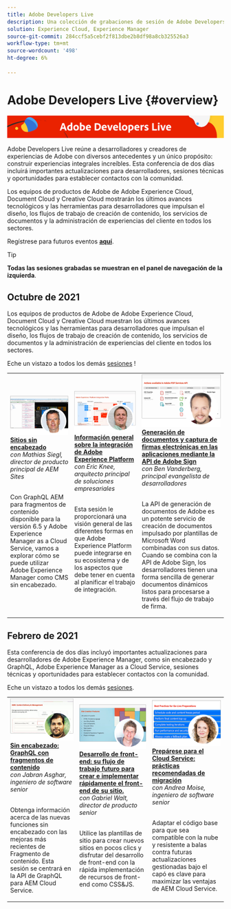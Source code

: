 ```yaml
---
title: Adobe Developers Live
description: Una colección de grabaciones de sesión de Adobe Developers Live
solution: Experience Cloud, Experience Manager
source-git-commit: 284ccf5a5cebf2f813dbe2b8df98a8cb325526a3
workflow-type: tm+mt
source-wordcount: '498'
ht-degree: 6%

---
```


# Adobe Developers Live {#overview}

<img alt="Adobe Developers Live" src="assets/adl.png" />

Adobe Developers Live reúne a desarrolladores y creadores de experiencias de Adobe con diversos antecedentes y un único propósito: construir experiencias integrales increíbles. Esta conferencia de dos días incluirá importantes actualizaciones para desarrolladores, sesiones técnicas y oportunidades para establecer contactos con la comunidad.

Los equipos de productos de Adobe de Adobe Experience Cloud, Document Cloud y Creative Cloud mostrarán los últimos avances tecnológicos y las herramientas para desarrolladores que impulsan el diseño, los flujos de trabajo de creación de contenido, los servicios de documentos y la administración de experiencias del cliente en todos los sectores.

Regístrese para futuros eventos **[aquí](https://developerevents.adobe.com/)**.

>[!TIP]
>
>**Todas las sesiones grabadas se muestran en el panel de navegación de la izquierda**.

## Octubre de 2021

Los equipos de productos de Adobe de Adobe Experience Cloud, Document Cloud y Creative Cloud muestran los últimos avances tecnológicos y las herramientas para desarrolladores que impulsan el diseño, los flujos de trabajo de creación de contenido, los servicios de documentos y la administración de experiencias del cliente en todos los sectores.

Eche un vistazo a todos los demás [sesiones](2021/october/overview.md) !

<table>
  <tr>
   <td>
      <a href="2021/october/headless.md">
      <img alt="Sitios sin encabezado" src="assets/mathias.png"/>
      </a>
      <div>
         <a href="2021/october/headless.md"><strong>Sitios sin encabezado</strong></a>         
         <br/><em>con Mathias Siegl, director de producto principal de AEM Sites</em>
      </div>
      <p>
        <br/>
         Con GraphQL AEM para fragmentos de contenido disponible para la versión 6.5 y Adobe Experience Manager as a Cloud Service, vamos a explorar cómo se puede utilizar Adobe Experience Manager como CMS sin encabezado.
      </p>
     </td>   
     <td>
      <a href="2021/october/aep-integration.md">
      <img alt="Información general sobre la integración de Adobe Experience Platform" src="assets/eric.png"/>
      </a>
      <div>
         <a href="2021/october/aep-integration.md"><strong>Información general sobre la integración de Adobe Experience Platform</strong></a>
         <br/><em>con Eric Knee, arquitecto principal de soluciones empresariales</em>
      </div>
      <p>
        <br/>
         Esta sesión le proporcionará una visión general de las diferentes formas en que Adobe Experience Platform puede integrarse en su ecosistema y de los aspectos que debe tener en cuenta al planificar el trabajo de integración.
      </p>
   </td>
   </td>
     <td>
      <a href="2021/october/pdf-services-api.md">
      <img alt="Generación de documentos y captura de firmas electrónicas en las aplicaciones mediante la API de Adobe Sign" src="assets/ben.png"/>
      </a>
      <div>
         <a href="2021/october/pdf-services-api.md"><strong>Generación de documentos y captura de firmas electrónicas en las aplicaciones mediante la API de Adobe Sign</strong></a>
         <br/><em>con Ben Vanderberg, principal evangelista de desarrolladores</em>
      </div>
      <p>
        <br/>
         La API de generación de documentos de Adobe es un potente servicio de creación de documentos impulsado por plantillas de Microsoft Word combinadas con sus datos. Cuando se combina con la API de Adobe Sign, los desarrolladores tienen una forma sencilla de generar documentos dinámicos listos para procesarse a través del flujo de trabajo de firma.
      </p>
   </td> 
  </tr>
</table>

## Febrero de 2021

Esta conferencia de dos días incluyó importantes actualizaciones para desarrolladores de Adobe Experience Manager, como sin encabezado y GraphQL, Adobe Experience Manager as a Cloud Service, sesiones técnicas y oportunidades para establecer contactos con la comunidad.

Eche un vistazo a todos los demás [sesiones](2021/february/overview.md).

<table>
  <tr>
   <td>
      <a href="2021/february/headless-graphql-content-fragments.md">
      <img alt="Sin encabezado: GraphQL con fragmentos de contenido" src="assets/jabran.png"/>
      </a>
      <div>
         <a href="2021/february/headless-graphql-content-fragments.md"><strong>Sin encabezado: GraphQL con fragmentos de contenido</strong></a>         
         <br/><em>con Jabran Asghar, ingeniero de software senior</em>
      </div>
      <p>
        <br/>
         Obtenga información acerca de las nuevas funciones sin encabezado con las mejoras más recientes de Fragmento de contenido. Esta sesión se centrará en la API de GraphQL para AEM Cloud Service.
      </p>
     </td>   
     <td>
      <a href="2021/february/rapid-frontend-devlopment.md">
      <img alt="Desarrollo de front-end: su flujo de trabajo futuro para crear e implementar rápidamente el front-end de su sitio." src="assets/gabriel.png"/>
      </a>
      <div>
         <a href="2021/february/rapid-frontend-devlopment.md"><strong>Desarrollo de front-end: su flujo de trabajo futuro para crear e implementar rápidamente el front-end de su sitio.</strong></a>
         <br/><em>con Gabriel Walt, director de producto senior</em>
      </div>
      <p>
        <br/>
         Utilice las plantillas de sitio para crear nuevos sitios en pocos clics y disfrutar del desarrollo de front-end con la rápida implementación de recursos de front-end como CSS&amp;JS.
      </p>
   </td>
   </td>
     <td>
      <a href="2021/february/get-ready-aem-cloud.md">
      <img alt="Prepárese para el Cloud Service: prácticas recomendadas de migración" src="assets/andreea.png"/>
      </a>
      <div>
         <a href="2021/february/get-ready-aem-cloud.md"><strong>Prepárese para el Cloud Service: prácticas recomendadas de migración</strong></a>
         <br/><em>con Andrea Moise, ingeniero de software senior</em>
      </div>
      <p>
        <br/>
         Adaptar el código base para que sea compatible con la nube y resistente a balas contra futuras actualizaciones gestionadas bajo el capó es clave para maximizar las ventajas de AEM Cloud Service.
      </p>
   </td>
  </tr>
</table>